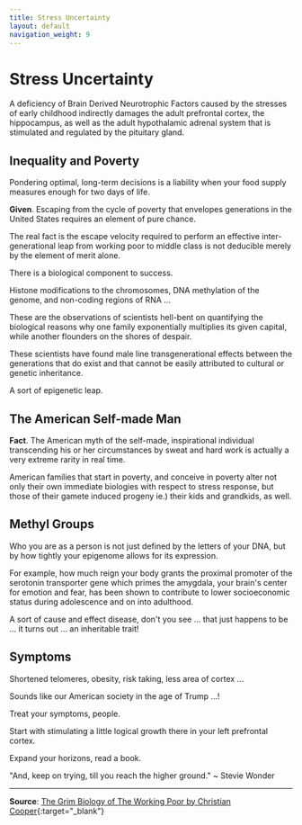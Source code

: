 ```yaml
---
title: Stress Uncertainty 
layout: default
navigation_weight: 9
---
```

# Stress Uncertainty

A deficiency of Brain Derived Neurotrophic Factors caused by the stresses of early childhood indirectly damages the adult prefrontal cortex, the hippocampus, as well as the adult hypothalamic adrenal system that is stimulated and regulated by the pituitary gland.

## Inequality and Poverty

Pondering optimal, long-term decisions is a liability when your food supply measures enough for two days of life.

**Given**. Escaping from the cycle of poverty that envelopes generations in the United States requires an element of pure chance.

The real fact is the escape velocity required to perform an effective inter-generational leap from working poor to middle class is not deducible merely by the element of merit alone.

There is a biological component to success.

Histone modifications to the chromosomes, DNA methylation of the genome, and non-coding regions of RNA ...

These are the observations of scientists hell-bent on quantifying the biological reasons why one family exponentially multiplies its given capital, while another flounders on the shores of despair.

These scientists have found male line transgenerational effects between the generations that do exist and that cannot be easily attributed to cultural or genetic inheritance.

A sort of epigenetic leap.

## The American Self-made Man

**Fact**. The American myth of the self-made, inspirational individual transcending his or her circumstances by sweat and hard work is actually a very extreme rarity in real time.

American families that start in poverty, and conceive in poverty alter not only their own immediate biologies with respect to stress response, but those of their gamete induced progeny ie.) their kids and grandkids, as well.

## Methyl Groups

Who you are as a person is not just defined by the letters of your DNA, but by how tightly your epigenome allows for its expression.

For example, how much reign your body grants the proximal promoter of the serotonin transporter gene which primes the amygdala, your brain's center for emotion and fear, has been shown to contribute to lower socioeconomic status during adolescence and on into adulthood.

A sort of cause and effect disease, don't you see ... that just happens to be ... it turns out ... an inheritable trait!

## Symptoms

Shortened telomeres, obesity, risk taking, less area of cortex ...

Sounds like our American society in the age of Trump ...!

Treat your symptoms, people.

Start with stimulating a little logical growth there in your left prefrontal cortex.

Expand your horizons, read a book.

"And, keep on trying, till you reach the higher ground." ~ Stevie Wonder

***

**Source**: [The Grim Biology of The Working Poor by Christian Cooper](http://nautil.us/issue/47/consciousness/why-poverty-is-like-a-disease){:target="_blank"}